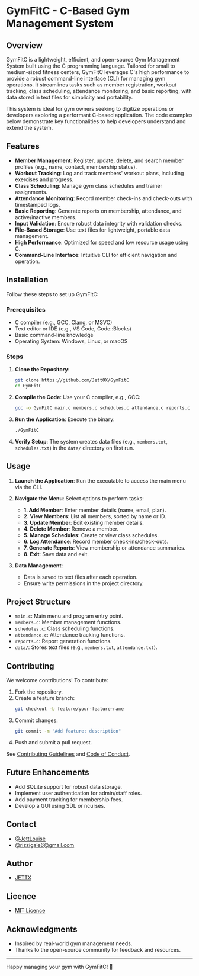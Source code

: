 # GymFitC - C-Based Gym Management System

## Overview
GymFitC is a lightweight, efficient, and open-source Gym Management System built using the C programming language. Tailored for small to medium-sized fitness centers, GymFitC leverages C's high performance to provide a robust command-line interface (CLI) for managing gym operations. It streamlines tasks such as member registration, workout tracking, class scheduling, attendance monitoring, and basic reporting, with data stored in text files for simplicity and portability.

This system is ideal for gym owners seeking to digitize operations or developers exploring a performant C-based application. The code examples below demonstrate key functionalities to help developers understand and extend the system.

## Features
- **Member Management**: Register, update, delete, and search member profiles (e.g., name, contact, membership status).
- **Workout Tracking**: Log and track members' workout plans, including exercises and progress.
- **Class Scheduling**: Manage gym class schedules and trainer assignments.
- **Attendance Monitoring**: Record member check-ins and check-outs with timestamped logs.
- **Basic Reporting**: Generate reports on membership, attendance, and active/inactive members.
- **Input Validation**: Ensure robust data integrity with validation checks.
- **File-Based Storage**: Use text files for lightweight, portable data management.
- **High Performance**: Optimized for speed and low resource usage using C.
- **Command-Line Interface**: Intuitive CLI for efficient navigation and operation.

## Installation
Follow these steps to set up GymFitC:

### Prerequisites
- C compiler (e.g., GCC, Clang, or MSVC)
- Text editor or IDE (e.g., VS Code, Code::Blocks)
- Basic command-line knowledge
- Operating System: Windows, Linux, or macOS

### Steps
1. **Clone the Repository**:
   ```bash
   git clone https://github.com/Jett0X/GymFitC
   cd GymFitC
   ```

2. **Compile the Code**:
   Use your C compiler, e.g., GCC:
   ```bash
   gcc -o GymFitC main.c members.c schedules.c attendance.c reports.c
   ```

3. **Run the Application**:
   Execute the binary:
   ```bash
   ./GymFitC
   ```

4. **Verify Setup**:
   The system creates data files (e.g., `members.txt`, `schedules.txt`) in the `data/` directory on first run.

## Usage
1. **Launch the Application**:
   Run the executable to access the main menu via the CLI.

2. **Navigate the Menu**:
   Select options to perform tasks:
   - **1. Add Member**: Enter member details (name, email, plan).
   - **2. View Members**: List all members, sorted by name or ID.
   - **3. Update Member**: Edit existing member details.
   - **4. Delete Member**: Remove a member.
   - **5. Manage Schedules**: Create or view class schedules.
   - **6. Log Attendance**: Record member check-ins/check-outs.
   - **7. Generate Reports**: View membership or attendance summaries.
   - **8. Exit**: Save data and exit.

3. **Data Management**:
   - Data is saved to text files after each operation.
   - Ensure write permissions in the project directory.

## Project Structure
- `main.c`: Main menu and program entry point.
- `members.c`: Member management functions.
- `schedules.c`: Class scheduling functions.
- `attendance.c`: Attendance tracking functions.
- `reports.c`: Report generation functions.
- `data/`: Stores text files (e.g., `members.txt`, `attendance.txt`).

## Contributing
We welcome contributions! To contribute:
1. Fork the repository.
2. Create a feature branch:
   ```bash
   git checkout -b feature/your-feature-name
   ```
3. Commit changes:
   ```bash
   git commit -m "Add feature: description"
   ```
4. Push and submit a pull request.

See [Contributing Guidelines](CONTRIBUTING.md) and [Code of Conduct](CODE_OF_CONDUCT.md).

## Future Enhancements
- Add SQLite support for robust data storage.
- Implement user authentication for admin/staff roles.
- Add payment tracking for membership fees.
- Develop a GUI using SDL or ncurses.

## Contact
- [@JettLouise](https://www.facebook.com/myprivacy19)
- [@rizzigale6@gmail.com](https://mail.google.com/mail/u/0/#inbox)

## Author
- [JETTX](https://github.com/Jett0X)

## Licence
- [MIT Licence](https://github.com/Jett0X/GymFitC/blob/main/LICENSE)

## Acknowledgments
- Inspired by real-world gym management needs.
- Thanks to the open-source community for feedback and resources.
---
Happy managing your gym with GymFitC! 💪